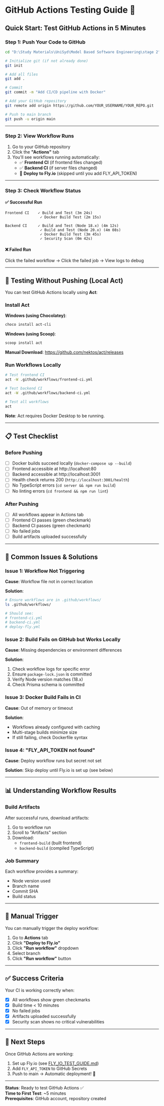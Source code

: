 # GitHub Actions Testing Guide 🔄

## Quick Start: Test GitHub Actions in 5 Minutes

### Step 1: Push Your Code to GitHub

```bash
cd "D:\Study Materials\UniSyd\Model Based Software Engineering\stage 2"

# Initialize git (if not already done)
git init

# Add all files
git add .

# Commit
git commit -m "Add CI/CD pipeline with Docker"

# Add your GitHub repository
git remote add origin https://github.com/YOUR_USERNAME/YOUR_REPO.git

# Push to main branch
git push -u origin main
```

---

### Step 2: View Workflow Runs

1. Go to your GitHub repository
2. Click the **"Actions"** tab
3. You'll see workflows running automatically:
   - ✅ **Frontend CI** (if frontend files changed)
   - ✅ **Backend CI** (if server files changed)
   - 🚫 **Deploy to Fly.io** (skipped until you add FLY_API_TOKEN)

---

### Step 3: Check Workflow Status

#### ✅ Successful Run
```
Frontend CI    ✓ Build and Test (3m 24s)
                ✓ Docker Build Test (2m 15s)

Backend CI     ✓ Build and Test (Node 18.x) (4m 12s)
                ✓ Build and Test (Node 20.x) (4m 08s)
                ✓ Docker Build Test (3m 45s)
                ✓ Security Scan (0m 42s)
```

#### ❌ Failed Run
Click the failed workflow → Click the failed job → View logs to debug

---

## 🧪 Testing Without Pushing (Local Act)

You can test GitHub Actions locally using **Act**:

### Install Act

**Windows (using Chocolatey)**:
```bash
choco install act-cli
```

**Windows (using Scoop)**:
```bash
scoop install act
```

**Manual Download**:
https://github.com/nektos/act/releases

### Run Workflows Locally

```bash
# Test frontend CI
act -W .github/workflows/frontend-ci.yml

# Test backend CI
act -W .github/workflows/backend-ci.yml

# Test all workflows
act
```

**Note**: Act requires Docker Desktop to be running.

---

## 📋 Test Checklist

### Before Pushing

- [ ] Docker builds succeed locally (`docker-compose up --build`)
- [ ] Frontend accessible at http://localhost:80
- [ ] Backend accessible at http://localhost:3001
- [ ] Health check returns 200 (`http://localhost:3001/health`)
- [ ] No TypeScript errors (`cd server && npm run build`)
- [ ] No linting errors (`cd frontend && npm run lint`)

### After Pushing

- [ ] All workflows appear in Actions tab
- [ ] Frontend CI passes (green checkmark)
- [ ] Backend CI passes (green checkmark)
- [ ] No failed jobs
- [ ] Build artifacts uploaded successfully

---

## 🐛 Common Issues & Solutions

### Issue 1: Workflow Not Triggering

**Cause**: Workflow file not in correct location

**Solution**:
```bash
# Ensure workflows are in .github/workflows/
ls .github/workflows/

# Should see:
# frontend-ci.yml
# backend-ci.yml
# deploy-fly.yml
```

### Issue 2: Build Fails on GitHub but Works Locally

**Cause**: Missing dependencies or environment differences

**Solution**:
1. Check workflow logs for specific error
2. Ensure `package-lock.json` is committed
3. Verify Node version matches (18.x)
4. Check Prisma schema is committed

### Issue 3: Docker Build Fails in CI

**Cause**: Out of memory or timeout

**Solution**:
- Workflows already configured with caching
- Multi-stage builds minimize size
- If still failing, check Dockerfile syntax

### Issue 4: "FLY_API_TOKEN not found"

**Cause**: Deploy workflow runs but secret not set

**Solution**: Skip deploy until Fly.io is set up (see below)

---

## 📊 Understanding Workflow Results

### Build Artifacts

After successful runs, download artifacts:

1. Go to workflow run
2. Scroll to "Artifacts" section
3. Download:
   - `frontend-build` (built frontend)
   - `backend-build` (compiled TypeScript)

### Job Summary

Each workflow provides a summary:
- Node version used
- Branch name
- Commit SHA
- Build status

---

## 🎯 Manual Trigger

You can manually trigger the deploy workflow:

1. Go to **Actions** tab
2. Click **"Deploy to Fly.io"**
3. Click **"Run workflow"** dropdown
4. Select branch
5. Click **"Run workflow"** button

---

## ✅ Success Criteria

Your CI is working correctly when:

- [x] All workflows show green checkmarks
- [x] Build time < 10 minutes
- [x] No failed jobs
- [x] Artifacts uploaded successfully
- [x] Security scan shows no critical vulnerabilities

---

## 📝 Next Steps

Once GitHub Actions are working:
1. Set up Fly.io (see [FLY_IO_TEST_GUIDE.md](./FLY_IO_TEST_GUIDE.md))
2. Add `FLY_API_TOKEN` to GitHub Secrets
3. Push to main → Automatic deployment! 🚀

---

**Status**: Ready to test GitHub Actions ✅  
**Time to First Test**: ~5 minutes  
**Prerequisites**: GitHub account, repository created

